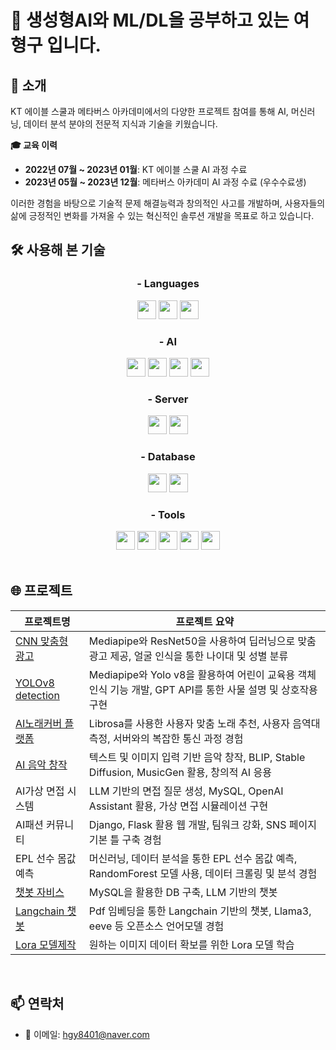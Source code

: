 # 👋  생성형AI와 ML/DL을 공부하고 있는 여형구 입니다.
       
## 🌟 소개  
KT 에이블 스쿨과 메타버스 아카데미에서의 다양한 프로젝트 참여를 통해 AI, 머신러닝, 데이터 분석 분야의 전문적 지식과 기술을 키웠습니다. 
      
**🎓 교육 이력**  
- **2022년 07월 ~ 2023년 01월**: KT 에이블 스쿨 AI 과정 수료
- **2023년 05월 ~ 2023년 12월**: 메타버스 아카데미 AI 과정 수료 (우수수료생) 
 
이러한 경험을 바탕으로 기술적 문제 해결능력과 창의적인 사고를 개발하며, 사용자들의 삶에 긍정적인 변화를 가져올 수 있는 혁신적인 솔루션 개발을 목표로 하고 있습니다.
<br>

## 🛠 사용해 본 기술

<div align="center">

### - Languages
<img src="https://img.shields.io/badge/-Python-3776AB?style=flat-square&logo=python&logoColor=white" height="30"/> 
<img src="https://img.shields.io/badge/-HTML5-E34F26?style=flat-square&logo=html5&logoColor=white" height="30"/> 
<img src="https://img.shields.io/badge/-JavaScript-F7DF1E?style=flat-square&logo=javascript&logoColor=black" height="30"/>

### - AI
<img src="https://img.shields.io/badge/-TensorFlow-FF6F00?style=flat-square&logo=tensorflow&logoColor=white" height="30"/>
<img src="https://img.shields.io/badge/-PyTorch-EE4C2C?style=flat-square&logo=pytorch&logoColor=white" height="30"/>
<img src="https://img.shields.io/badge/-Yolov8-0078D4?style=flat-square&logo=yolo&logoColor=white" height="30"/>  <!-- Placeholder for Yolov8 -->
<img src="https://img.shields.io/badge/-OpenCV-5C3EE8?style=flat-square&logo=opencv&logoColor=white" height="30"/>

### - Server
<img src="https://img.shields.io/badge/-Flask-000000?style=flat-square&logo=flask&logoColor=white" height="30"/>
<img src="https://img.shields.io/badge/-FastAPI-009688?style=flat-square&logo=fastapi&logoColor=white" height="30"/>

### - Database
<img src="https://img.shields.io/badge/-SQLite-003B57?style=flat-square&logo=sqlite&logoColor=white" height="30"/>
<img src="https://img.shields.io/badge/-MySQL-4479A1?style=flat-square&logo=mysql&logoColor=white" height="30"/>

### - Tools
<img src="https://img.shields.io/badge/-Visual_Studio_Code-007ACC?style=flat-square&logo=visual-studio-code&logoColor=white" height="30"/>
<img src="https://img.shields.io/badge/-LoRA-FF6F00?style=flat-square&logo=some-lora-logo&logoColor=white" height="30"/>  <!-- Placeholder for LoRA -->
<img src="https://img.shields.io/badge/-PyCharm-000000?style=flat-square&logo=pycharm&logoColor=white" height="30"/>
<img src="https://img.shields.io/badge/-Git-F05032?style=flat-square&logo=git&logoColor=white" height="30"/>
<img src="https://img.shields.io/badge/-GitHub-181717?style=flat-square&logo=github&logoColor=white" height="30"/>

</div>

<br>


## 🌐 프로젝트 

| 프로젝트명 | 프로젝트 요약 |
| ---------- | ------------- |
| [CNN 맞춤형 광고](https://github.com/wahoman/CNN-based_advertising_services.git) | Mediapipe와 ResNet50을 사용하여 딥러닝으로 맞춤 광고 제공, 얼굴 인식을 통한 나이대 및 성별 분류 |
| [YOLOv8 detection](https://github.com/wahoman/YOLO_v8-mediapipe_.git) | Mediapipe와 Yolo v8을 활용하여 어린이 교육용 객체 인식 기능 개발, GPT API를 통한 사물 설명 및 상호작용 구현 |
| [AI노래커버 플랫폼](https://github.com/wahoman/AI_music_PROJECT.git) | Librosa를 사용한 사용자 맞춤 노래 추천, 사용자 음역대 측정, 서버와의 복잡한 통신 과정 경험 |
| [AI 음악 창작](https://github.com/wahoman/singsongchanson-AI.git) | 텍스트 및 이미지 입력 기반 음악 창작, BLIP, Stable Diffusion, MusicGen 활용, 창의적 AI 응용 |
| AI가상 면접 시스템 | LLM 기반의 면접 질문 생성, MySQL, OpenAI Assistant 활용, 가상 면접 시뮬레이션 구현 |
| AI패션 커뮤니티 | Django, Flask 활용 웹 개발, 팀워크 강화, SNS 페이지 기본 틀 구축 경험 |
| EPL 선수 몸값 예측 | 머신러닝, 데이터 분석을 통한 EPL 선수 몸값 예측, RandomForest 모델 사용, 데이터 크롤링 및 분석 경험 |
| [챗봇 자비스](https://github.com/wahoman/Chatbot-Jarvis) | MySQL을 활용한 DB 구축, LLM 기반의 챗봇 |
| [Langchain 챗봇](https://github.com/wahoman/pdf_tokenize_Chatbot) | Pdf 임베딩을 통한 Langchain 기반의 챗봇, Llama3, eeve 등 오픈소스 언어모델 경험 |
| [Lora 모델제작](https://github.com/wahoman/Lora) | 원하는 이미지 데이터 확보를 위한 Lora 모델 학습 |

<br>

## 📫 연락처
- 📧 이메일: [hgy8401@naver.com](mailto:hgy8401@naver.com)
